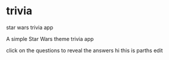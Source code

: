 # trivia
star wars trivia app

A simple Star Wars theme trivia app

click on the questions to reveal the answers
hi this is parths edit
